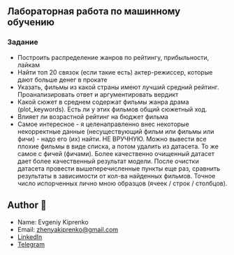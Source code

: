 ## Лабораторная работа по машинному обучению

### Задание
* Построить распределение жанров по рейтингу, прибыльности, лайкам
* Найти топ 20 связок (если такие есть) актер-режиссер, которые дают больше денег в прокате
* Указать, фильмы из какой страны имеют лучший средний рейтинг. Проанализировать ответ и аргументировать вердикт
* Какой сюжет в среднем содержат фильмы жанра драма (plot_keywords). Есть ли у этих фильмов общий сюжетный ход.
* Влияет ли возрастной рейтинг на бюджет фильма
* Самое интересное - я целенаправленно внес некоторые некорректные данные (несуществующий фильм или фильмы или фичи) - надо его (их) найти. НЕ ВРУЧНУЮ. Можно вывести все плохие фильмы в виде списка, а потом удалить из датасета. То же самое с фичей (фичами). Более качественно очищенный датасет дает более качественный результат модели. После очистки датасета провести вышеперечисленные пункты еще раз, сравнить результаты в зависимости от кол-ва найденных фильмов. Точное число испорченных лично мною      образцов (ячеек / строк / столбцов).<br>

## Author :panda_face:

- Name: Evgeniy Kiprenko
- Email: zhenyakiprenko@gmail.com
- [LinkedIn](https://www.linkedin.com/in/evgeniy-kiprenko/)
- [Telegram](https://t.me/Jus7XV)
